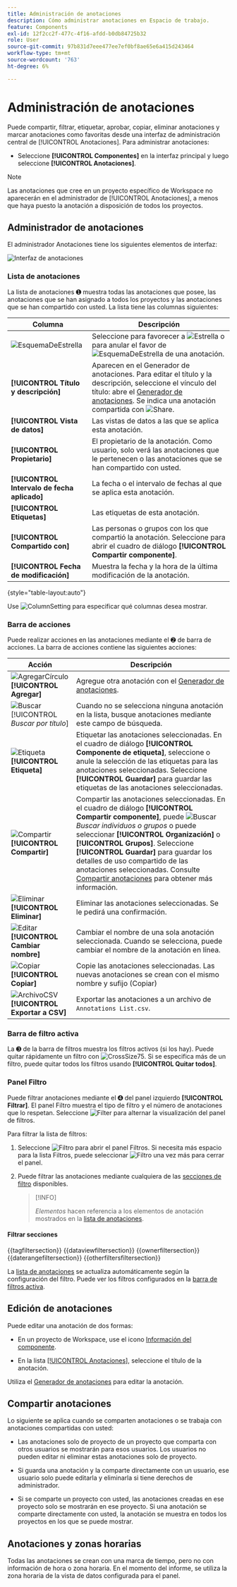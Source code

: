 ```yaml
---
title: Administración de anotaciones
description: Cómo administrar anotaciones en Espacio de trabajo.
feature: Components
exl-id: 12f2cc2f-477c-4f16-afdd-b0db84725b32
role: User
source-git-commit: 97b831d7eee477ee7ef0bf8ae65e6a415d243464
workflow-type: tm+mt
source-wordcount: '763'
ht-degree: 6%

---
```


# Administración de anotaciones

Puede compartir, filtrar, etiquetar, aprobar, copiar, eliminar anotaciones y marcar anotaciones como favoritas desde una interfaz de administración central de [!UICONTROL Anotaciones]. Para administrar anotaciones:

* Seleccione **[!UICONTROL Componentes]** en la interfaz principal y luego seleccione **[!UICONTROL Anotaciones]**.


>[!NOTE]
>
>Las anotaciones que cree en un proyecto específico de Workspace no aparecerán en el administrador de [!UICONTROL Anotaciones], a menos que haya puesto la anotación a disposición de todos los proyectos.
>

## Administrador de anotaciones

El administrador Anotaciones tiene los siguientes elementos de interfaz:

![Interfaz de anotaciones](assets/annotations-manager.png)

### Lista de anotaciones

La lista de anotaciones ➊ muestra todas las anotaciones que posee, las anotaciones que se han asignado a todos los proyectos y las anotaciones que se han compartido con usted. La lista tiene las columnas siguientes:

| Columna | Descripción |
| --- | --- | 
| ![EsquemaDeEstrella](/help/assets/icons/StarOutline.svg) | Seleccione para favorecer a ![Estrella](/help/assets/icons/Star.svg) o para anular el favor de ![EsquemaDeEstrella](/help/assets/icons/StarOutline.svg) de una anotación. |
| **[!UICONTROL Título y descripción]** | Aparecen en el Generador de anotaciones. Para editar el título y la descripción, seleccione el vínculo del título: abre el [Generador de anotaciones](/help/components/annotations/create-annotations.md#annotation-builder). Se indica una anotación compartida con ![Share](/help/assets/icons/ShareAlt.svg). |
| **[!UICONTROL Vista de datos]** | Las vistas de datos a las que se aplica esta anotación. |
| **[!UICONTROL Propietario]** | El propietario de la anotación. Como usuario, solo verá las anotaciones que le pertenecen o las anotaciones que se han compartido con usted. |
| **[!UICONTROL Intervalo de fecha aplicado]** | La fecha o el intervalo de fechas al que se aplica esta anotación. |
| **[!UICONTROL Etiquetas]** | Las etiquetas de esta anotación. |
| **[!UICONTROL Compartido con]** | Las personas o grupos con los que compartió la anotación. Seleccione para abrir el cuadro de diálogo **[!UICONTROL Compartir componente]**. |
| **[!UICONTROL Fecha de modificación]** | Muestra la fecha y la hora de la última modificación de la anotación. |

{style="table-layout:auto"}

Use ![ColumnSetting](/help/assets/icons/ColumnSetting.svg) para especificar qué columnas desea mostrar.

### Barra de acciones

Puede realizar acciones en las anotaciones mediante el ➋ de barra de acciones. La barra de acciones contiene las siguientes acciones:

| Acción | Descripción |
|---|---|
| ![AgregarCírculo](/help/assets/icons/AddCircle.svg) **[!UICONTROL Agregar]** | Agregue otra anotación con el [Generador de anotaciones](create-annotations.md#annotation-builder). |
| ![Buscar](/help/assets/icons/Search.svg) [!UICONTROL *Buscar por título*] | Cuando no se selecciona ninguna anotación en la lista, busque anotaciones mediante este campo de búsqueda. |
| ![Etiqueta](/help/assets/icons/Label.svg) **[!UICONTROL Etiqueta]** | Etiquetar las anotaciones seleccionadas. En el cuadro de diálogo **[!UICONTROL Componente de etiqueta]**, seleccione o anule la selección de las etiquetas para las anotaciones seleccionadas. Seleccione **[!UICONTROL Guardar]** para guardar las etiquetas de las anotaciones seleccionadas. |
| ![Compartir](/help/assets/icons/ShareAlt.svg) **[!UICONTROL Compartir]** | Compartir las anotaciones seleccionadas. En el cuadro de diálogo **[!UICONTROL Compartir componente]**, puede ![Buscar](/help/assets/icons/Search.svg) *Buscar individuos o grupos* o puede seleccionar **[!UICONTROL Organización]** o **[!UICONTROL Grupos]**. Seleccione **[!UICONTROL Guardar]** para guardar los detalles de uso compartido de las anotaciones seleccionadas. Consulte [Compartir anotaciones](#share-annotations) para obtener más información. |
| ![Eliminar](/help/assets/icons/Delete.svg) **[!UICONTROL Eliminar]** | Eliminar las anotaciones seleccionadas. Se le pedirá una confirmación. |
| ![Editar](/help/assets/icons/Edit.svg) **[!UICONTROL Cambiar nombre]** | Cambiar el nombre de una sola anotación seleccionada. Cuando se selecciona, puede cambiar el nombre de la anotación en línea. |
| ![Copiar](/help/assets/icons/Copy.svg) **[!UICONTROL Copiar]** | Copie las anotaciones seleccionadas. Las nuevas anotaciones se crean con el mismo nombre y sufijo (Copiar) |
| ![ArchivoCSV](/help/assets/icons/FileCSV.svg) **[!UICONTROL Exportar a CSV]** | Exportar las anotaciones a un archivo de `Annotations List.csv`. |

### Barra de filtro activa

La ➌ de la barra de filtros muestra los filtros activos (si los hay). Puede quitar rápidamente un filtro con ![CrossSize75](/help/assets/icons/CrossSize75.svg). Si se especifica más de un filtro, puede quitar todos los filtros usando **[!UICONTROL Quitar todos]**.

### Panel Filtro

Puede filtrar anotaciones mediante el ➍ del panel izquierdo **[!UICONTROL Filtrar]**. El panel Filtro muestra el tipo de filtro y el número de anotaciones que lo respetan. Seleccione ![Filter](/help/assets/icons/Filter.svg) para alternar la visualización del panel de filtros.

Para filtrar la lista de filtros:

1. Seleccione ![Filtro](/help/assets/icons/Filter.svg) para abrir el panel Filtros. Si necesita más espacio para la lista Filtros, puede seleccionar ![Filtro](/help/assets/icons/Filter.svg) una vez más para cerrar el panel.
1. Puede filtrar las anotaciones mediante cualquiera de las [secciones de filtro](#filter-sections) disponibles.

   >[!INFO]
   >
   >*Elementos* hacen referencia a los elementos de anotación mostrados en la [lista de anotaciones](manage-annotations.md#annotations-list).
   > 

#### Filtrar secciones

{{tagfiltersection}}
{{dataviewfiltersection}}
{{ownerfiltersection}}
{{daterangefiltersection}}
{{otherfiltersfiltersection}}


La [lista de anotaciones](manage-annotations.md#annotations-list) se actualiza automáticamente según la configuración del filtro. Puede ver los filtros configurados en la [barra de filtros activa](manage-annotations.md#active-filter-bar).


## Edición de anotaciones

Puede editar una anotación de dos formas:

* En un proyecto de Workspace, use el icono [Información del componente](/help/components/use-components-in-workspace.md#component-info).

* En la lista [[!UICONTROL Anotaciones]](#annotations-list), seleccione el título de la anotación.

Utiliza el [Generador de anotaciones](/help/components/annotations/create-annotations.md#annotation-builder) para editar la anotación.

## Compartir anotaciones

Lo siguiente se aplica cuando se comparten anotaciones o se trabaja con anotaciones compartidas con usted:

* Las anotaciones solo de proyecto de un proyecto que comparta con otros usuarios se mostrarán para esos usuarios. Los usuarios no pueden editar ni eliminar estas anotaciones solo de proyecto.
* Si guarda una anotación y la comparte directamente con un usuario, ese usuario solo puede editarla y eliminarla si tiene derechos de administrador.

* Si se comparte un proyecto con usted, las anotaciones creadas en ese proyecto solo se mostrarán en ese proyecto. Si una anotación se comparte directamente con usted, la anotación se muestra en todos los proyectos en los que se puede mostrar.

## Anotaciones y zonas horarias

Todas las anotaciones se crean con una marca de tiempo, pero no con información de hora o zona horaria. En el momento del informe, se utiliza la zona horaria de la vista de datos configurada para el panel.
